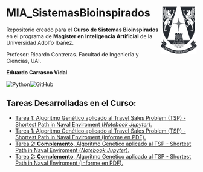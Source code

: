 # MIA_SistemasBioinspirados <img src="img/logo.png" align="right" width = "95px"/>
    
Repositorio creado para el **Curso de Sistemas Bioinspirados** en el programa de **Magister en Inteligencia Artificial** de la Universidad Adolfo Ibáñez.

Profesor: Ricardo Contreras. Facultad de Ingeniería y Ciencias, UAI.

**Eduardo Carrasco Vidal**
 
![Python](https://img.shields.io/badge/python-%2314354C.svg)![GitHub](https://img.shields.io/badge/github-%23121011.svg)

## Tareas Desarrolladas en el Curso:
- [Tarea 1: Algoritmo Genético aplicado al Travel Sales Problem (TSP) - Shortest Path in Naval Enviroment (_Notebook Jupyter_).](https://github.com/educarrascov/MIA_SistemasBioinspirados/blob/main/Tarea%201/Tarea1.ipynb)
- [Tarea 1: Algoritmo Genético aplicado al Travel Sales Problem (TSP) - Shortest Path in Naval Enviroment (Informe en PDF).](https://github.com/educarrascov/MIA_SistemasBioinspirados/blob/main/Tarea%201/Tarea%201%20-%20Sistemas%20Bioinspirados.pdf)
- [Tarea 2: **Complemento**, Algoritmo Genético aplicado al TSP - Shortest Path in Naval Enviroment (_Notebook Jupyter_).](https://github.com/educarrascov/MIA_SistemasBioinspirados/blob/main/Tarea%202/Tarea2.ipynb)
- [Tarea 2: **Complemento**, Algoritmo Genético aplicado al TSP - Shortest Path in Naval Enviroment (Informe en PDF).](https://github.com/educarrascov/MIA_SistemasBioinspirados/blob/main/Tarea%202/Tarea%202%20-%20Sistemas%20Bioinspirados%20(1).pdf)

